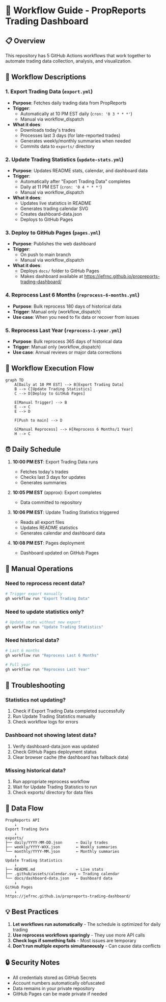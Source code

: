 # 🔄 Workflow Guide - PropReports Trading Dashboard

## 📋 Overview

This repository has 5 GitHub Actions workflows that work together to automate trading data collection, analysis, and visualization.

## 🎯 Workflow Descriptions

### 1. **Export Trading Data** (`export.yml`)
- **Purpose**: Fetches daily trading data from PropReports
- **Trigger**: 
  - Automatically at 10 PM EST daily (`cron: '0 3 * * *'`)
  - Manual via workflow_dispatch
- **What it does**:
  - Downloads today's trades
  - Processes last 3 days (for late-reported trades)
  - Generates weekly/monthly summaries when needed
  - Commits data to `exports/` directory

### 2. **Update Trading Statistics** (`update-stats.yml`)
- **Purpose**: Updates README stats, calendar, and dashboard data
- **Trigger**:
  - Automatically after "Export Trading Data" completes
  - Daily at 11 PM EST (`cron: '0 4 * * *'`)
  - Manual via workflow_dispatch
- **What it does**:
  - Updates live statistics in README
  - Generates trading calendar SVG
  - Creates dashboard-data.json
  - Deploys to GitHub Pages

### 3. **Deploy to GitHub Pages** (`pages.yml`)
- **Purpose**: Publishes the web dashboard
- **Trigger**:
  - On push to main branch
  - Manual via workflow_dispatch
- **What it does**:
  - Deploys `docs/` folder to GitHub Pages
  - Makes dashboard available at https://jefrnc.github.io/propreports-trading-dashboard/

### 4. **Reprocess Last 6 Months** (`reprocess-6-months.yml`)
- **Purpose**: Bulk reprocess 180 days of historical data
- **Trigger**: Manual only (workflow_dispatch)
- **Use case**: When you need to fix data or recover from issues

### 5. **Reprocess Last Year** (`reprocess-1-year.yml`)
- **Purpose**: Bulk reprocess 365 days of historical data
- **Trigger**: Manual only (workflow_dispatch)
- **Use case**: Annual reviews or major data corrections

## 🔄 Workflow Execution Flow

```mermaid
graph TD
    A[Daily at 10 PM EST] --> B[Export Trading Data]
    B --> C[Update Trading Statistics]
    C --> D[Deploy to GitHub Pages]
    
    E[Manual Trigger] --> B
    E --> C
    E --> D
    
    F[Push to main] --> D
    
    G[Manual Reprocess] --> H[Reprocess 6 Months/1 Year]
    H --> C
```

## ⏰ Daily Schedule

1. **10:00 PM EST**: Export Trading Data runs
   - Fetches today's trades
   - Checks last 3 days for updates
   - Generates summaries

2. **10:05 PM EST** (approx): Export completes
   - Data committed to repository

3. **10:06 PM EST**: Update Trading Statistics triggered
   - Reads all export files
   - Updates README statistics
   - Generates calendar and dashboard data

4. **10:08 PM EST**: Pages deployment
   - Dashboard updated on GitHub Pages

## 🚀 Manual Operations

### Need to reprocess recent data?
```bash
# Trigger export manually
gh workflow run "Export Trading Data"
```

### Need to update statistics only?
```bash
# Update stats without new export
gh workflow run "Update Trading Statistics"
```

### Need historical data?
```bash
# Last 6 months
gh workflow run "Reprocess Last 6 Months"

# Full year
gh workflow run "Reprocess Last Year"
```

## 🔧 Troubleshooting

### Statistics not updating?
1. Check if Export Trading Data completed successfully
2. Run Update Trading Statistics manually
3. Check workflow logs for errors

### Dashboard not showing latest data?
1. Verify dashboard-data.json was updated
2. Check GitHub Pages deployment status
3. Clear browser cache (the dashboard has fallback data)

### Missing historical data?
1. Run appropriate reprocess workflow
2. Wait for Update Trading Statistics to run
3. Check exports/ directory for data files

## 📁 Data Flow

```
PropReports API
    ↓
Export Trading Data
    ↓
exports/
├── daily/YYYY-MM-DD.json      ← Daily trades
├── weekly/YYYY-WXX.json       ← Weekly summaries
└── monthly/YYYY-MM.json       ← Monthly summaries
    ↓
Update Trading Statistics
    ↓
├── README.md                  ← Live stats
├── .github/assets/calendar.svg ← Trading calendar
└── docs/dashboard-data.json   ← Dashboard data
    ↓
GitHub Pages
    ↓
https://jefrnc.github.io/propreports-trading-dashboard/
```

## 💡 Best Practices

1. **Let workflows run automatically** - The schedule is optimized for daily trading
2. **Use reprocess workflows sparingly** - They use more API calls
3. **Check logs if something fails** - Most issues are temporary
4. **Don't run multiple exports simultaneously** - Can cause data conflicts

## 🔒 Security Notes

- All credentials stored as GitHub Secrets
- Account numbers automatically obfuscated
- Data remains in your private repository
- GitHub Pages can be made private if needed